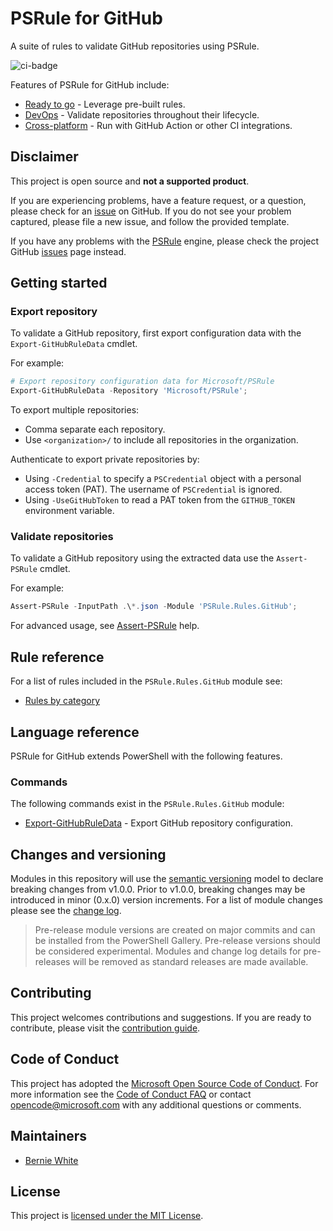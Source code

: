 # PSRule for GitHub

A suite of rules to validate GitHub repositories using PSRule.

![ci-badge]

Features of PSRule for GitHub include:

- [Ready to go](docs/features.md#ready-to-go) - Leverage pre-built rules.
- [DevOps](docs/features.md#devops) - Validate repositories throughout their lifecycle.
- [Cross-platform](docs/features.md#cross-platform) - Run with GitHub Action or other CI integrations.

## Disclaimer

This project is open source and **not a supported product**.

If you are experiencing problems, have a feature request, or a question, please check for an [issue] on GitHub.
If you do not see your problem captured, please file a new issue, and follow the provided template.

If you have any problems with the [PSRule][engine] engine, please check the project GitHub [issues](https://github.com/Microsoft/PSRule/issues) page instead.

## Getting started

### Export repository

To validate a GitHub repository, first export configuration data with the `Export-GitHubRuleData` cmdlet.

For example:

```powershell
# Export repository configuration data for Microsoft/PSRule
Export-GitHubRuleData -Repository 'Microsoft/PSRule';
```

To export multiple repositories:

- Comma separate each repository.
- Use `<organization>/` to include all repositories in the organization.

Authenticate to export private repositories by:

- Using `-Credential` to specify a `PSCredential` object with a personal access token (PAT).
The username of `PSCredential` is ignored.
- Using `-UseGitHubToken` to read a PAT token from the `GITHUB_TOKEN` environment variable.

### Validate repositories

To validate a GitHub repository using the extracted data use the `Assert-PSRule` cmdlet.

For example:

```powershell
Assert-PSRule -InputPath .\*.json -Module 'PSRule.Rules.GitHub';
```

For advanced usage, see [Assert-PSRule](https://microsoft.github.io/PSRule/commands/PSRule/en-US/Assert-PSRule.html) help.

## Rule reference

For a list of rules included in the `PSRule.Rules.GitHub` module see:

- [Rules by category](docs/rules/en/module.md)

## Language reference

PSRule for GitHub extends PowerShell with the following features.

### Commands

The following commands exist in the `PSRule.Rules.GitHub` module:

- [Export-GitHubRuleData](docs/commands/PSRule.Rules.GitHub/en-US/Export-GitHubRuleData.md) - Export GitHub repository configuration.

## Changes and versioning

Modules in this repository will use the [semantic versioning](http://semver.org/) model to declare breaking changes from v1.0.0.
Prior to v1.0.0, breaking changes may be introduced in minor (0.x.0) version increments.
For a list of module changes please see the [change log](CHANGELOG.md).

> Pre-release module versions are created on major commits and can be installed from the PowerShell Gallery.
> Pre-release versions should be considered experimental.
> Modules and change log details for pre-releases will be removed as standard releases are made available.

## Contributing

This project welcomes contributions and suggestions.
If you are ready to contribute, please visit the [contribution guide](CONTRIBUTING.md).

## Code of Conduct

This project has adopted the [Microsoft Open Source Code of Conduct](https://opensource.microsoft.com/codeofconduct/).
For more information see the [Code of Conduct FAQ](https://opensource.microsoft.com/codeofconduct/faq/)
or contact [opencode@microsoft.com](mailto:opencode@microsoft.com) with any additional questions or comments.

## Maintainers

- [Bernie White](https://github.com/BernieWhite)

## License

This project is [licensed under the MIT License](LICENSE).

[issue]: https://github.com/Microsoft/PSRule.Rules.GitHub/issues
[install]: docs/scenarios/install-instructions.md
[ci-badge]: https://dev.azure.com/bewhite/PSRule.Rules.GitHub/_apis/build/status/PSRule.Rules.GitHub-CI?branchName=main
[module]: https://www.powershellgallery.com/packages/PSRule.Rules.GitHub
[engine]: https://github.com/Microsoft/PSRule
